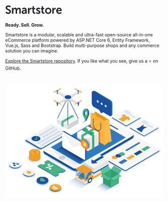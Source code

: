 <h1>
	<img src="/profile/smartstore-text.png" alt="Smartstore" width="180">
</h1>
<p><strong>Ready. Sell. Grow.</strong></p>

Smartstore is a modular, scalable and ultra-fast open-source all-in-one eCommerce platform powered by 
ASP.NET Core 6, Entity Framework, Vue.js, Sass and Bootstrap. 
Build multi-purpose shops and any commerce solution you can imagine.

[Explore the Smartstore repository](https://github.com/smartstore/Smartstore). If you like what you see, give us a ⭐️ on GitHub.

<br/>

<p align="center">
	<img src="/profile/3199.png" alt="Smartstore">
</p>
